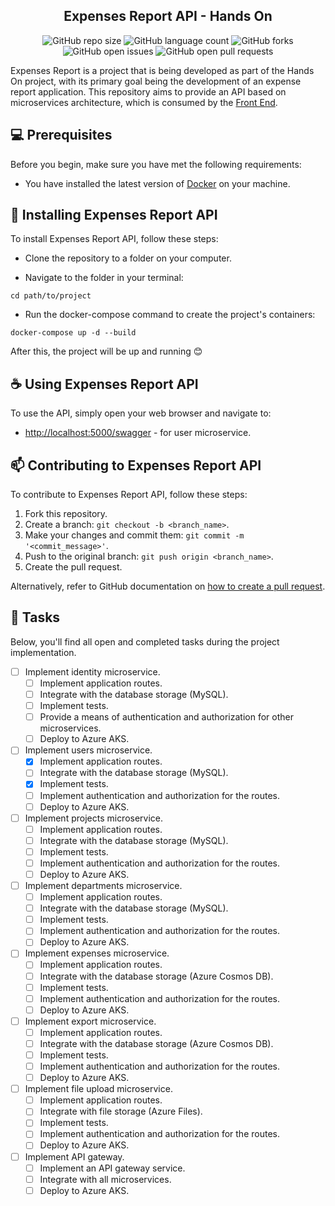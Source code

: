 <h2 align="center">
    Expenses Report API - Hands On
</h2>

<div align="center">

![GitHub repo size](https://img.shields.io/github/repo-size/wendel-nogueira/Expenses-Report-BackEnd?style=for-the-badge)
![GitHub language count](https://img.shields.io/github/languages/count/wendel-nogueira/Expenses-Report-BackEnd?style=for-the-badge)
![GitHub forks](https://img.shields.io/github/forks/wendel-nogueira/Expenses-Report-BackEnd?style=for-the-badge)
![GitHub open issues](https://img.shields.io/github/issues/wendel-nogueira/Expenses-Report-BackEnd?style=for-the-badge)
![GitHub open pull requests](https://img.shields.io/github/issues-pr/wendel-nogueira/Expenses-Report-BackEnd?style=for-the-badge)

</div>

Expenses Report is a project that is being developed as part of the Hands On project, with its primary goal being the development of an expense report application. This repository aims to provide an API based on microservices architecture, which is consumed by the [Front End](https://github.com/wendel-nogueira/Expenses-Report-FrontEnd).

## 💻 Prerequisites

Before you begin, make sure you have met the following requirements:

* You have installed the latest version of [Docker](https://www.docker.com) on your machine.

## 🚀 Installing Expenses Report API

To install Expenses Report API, follow these steps:

* Clone the repository to a folder on your computer.

* Navigate to the folder in your terminal:

```
cd path/to/project
```

* Run the docker-compose command to create the project's containers:

```
docker-compose up -d --build
```

After this, the project will be up and running 😊

## ☕ Using Expenses Report API

To use the API, simply open your web browser and navigate to:

* [http://localhost:5000/swagger](http://localhost:5000/swagger) - for user microservice.


## 📫 Contributing to Expenses Report API

To contribute to Expenses Report API, follow these steps:

1. Fork this repository.
2. Create a branch: `git checkout -b <branch_name>`.
3. Make your changes and commit them: `git commit -m '<commit_message>'`.
4. Push to the original branch: `git push origin <branch_name>`.
5. Create the pull request.

Alternatively, refer to GitHub documentation on [how to create a pull request](https://help.github.com/en/github/collaborating-with-issues-and-pull-requests/creating-a-pull-request).

## 📝 Tasks

Below, you'll find all open and completed tasks during the project implementation.

- [ ] Implement identity microservice.
    - [ ] Implement application routes.
    - [ ] Integrate with the database storage (MySQL).
    - [ ] Implement tests.
    - [ ] Provide a means of authentication and authorization for other microservices.
    - [ ] Deploy to Azure AKS.
- [ ] Implement users microservice.
    - [x] Implement application routes.
    - [ ] Integrate with the database storage (MySQL).
    - [x] Implement tests.
    - [ ] Implement authentication and authorization for the routes.
    - [ ] Deploy to Azure AKS.
- [ ] Implement projects microservice.
    - [ ] Implement application routes.
    - [ ] Integrate with the database storage (MySQL).
    - [ ] Implement tests.
    - [ ] Implement authentication and authorization for the routes.
    - [ ] Deploy to Azure AKS.
- [ ] Implement departments microservice.
    - [ ] Implement application routes.
    - [ ] Integrate with the database storage (MySQL).
    - [ ] Implement tests.
    - [ ] Implement authentication and authorization for the routes.
    - [ ] Deploy to Azure AKS.
- [ ] Implement expenses microservice.
    - [ ] Implement application routes.
    - [ ] Integrate with the database storage (Azure Cosmos DB).
    - [ ] Implement tests.
    - [ ] Implement authentication and authorization for the routes.
    - [ ] Deploy to Azure AKS.
- [ ] Implement export microservice.
    - [ ] Implement application routes.
    - [ ] Integrate with the database storage (Azure Cosmos DB).
    - [ ] Implement tests.
    - [ ] Implement authentication and authorization for the routes.
    - [ ] Deploy to Azure AKS.
- [ ] Implement file upload microservice.
    - [ ] Implement application routes.
    - [ ] Integrate with file storage (Azure Files).
    - [ ] Implement tests.
    - [ ] Implement authentication and authorization for the routes.
    - [ ] Deploy to Azure AKS.
- [ ] Implement API gateway.
    - [ ] Implement an API gateway service.
    - [ ] Integrate with all microservices.
    - [ ] Deploy to Azure AKS.